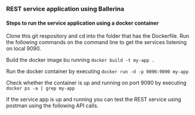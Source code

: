 ### REST service application using Ballerina

#### Steps to run the service application using a docker container

Clone this git respository and cd into the folder that has the Dockerfile. Run the following commands on the command line to get the services listening on local 9090.

Build the docker image bu running `docker build -t my-app .`

Run the docker container by executing `docker run -d -p 9090:9090 my-app`

Check whether the container is up and running on port 9090 by executing `docker ps -a | grep my-app` 

If the service app is up and running you can test the REST service using postman using the following API calls.


